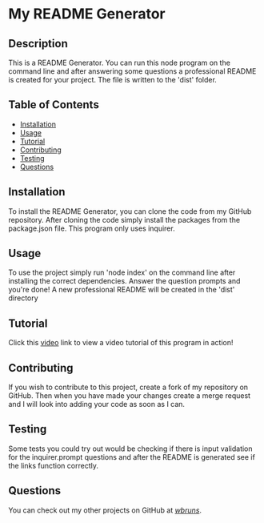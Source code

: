 # **My README Generator**

  ## **Description**

  This is a README Generator.  You can run this node program on the command line and after answering some questions a professional README is created for your project.  The file is written to the 'dist' folder.

  ## **Table of Contents**

  - [Installation](#installation)
  - [Usage](#usage)
  - [Tutorial](#tutorial)
  - [Contributing](#contributing)
  - [Testing](#testing)
  - [Questions](#questions)

  ## **Installation**

  To install the README Generator, you can clone the code from my GitHub repository. After cloning the code simply install the packages from the package.json file.  This program only uses inquirer.

  ## **Usage**

  To use the project simply run 'node index' on the command line after installing the correct dependencies.  Answer the question prompts and you're done!  A new professional README will be created in the 'dist' directory

  ## **Tutorial**

  Click this [video](https://drive.google.com/file/d/1mvWaFiqT__P4NlUlf_nvc0iPNVNKJH8-/view) link to view a video tutorial of this program in action!
  
  ## **Contributing**

  If you wish to contribute to this project, create a fork of my repository on GitHub. Then when you have made your changes create a merge request and I will look into adding your code as soon as I can.

  ## **Testing**

  Some tests you could try out would be checking if there is input validation for the inquirer.prompt questions and after the README is generated see if the links function correctly.

  ## **Questions**

  You can check out my other projects on GitHub at *[wbruns](https://github.com/wbruns)*.
